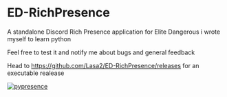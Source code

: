 # ED-RichPresence
A standalone Discord Rich Presence application for Elite Dangerous i wrote myself to learn python

Feel free to test it and notify me about bugs and general feedback

Head to https://github.com/Lasa2/ED-RichPresence/releases for an executable realease

[![pypresence](https://img.shields.io/badge/using-pypresence-00bb88.svg?style=for-the-badge&logo=discord&logoWidth=20)](https://github.com/qwertyquerty/pypresence)
